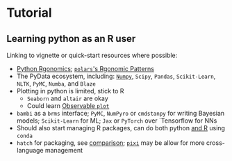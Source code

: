# Tutorial

## Learning python as an R user

Linking to vignette or quick-start resources where possible:

* [Python Rgonomics](https://www.emilyriederer.com/post/py-rgo/); [`polars`'s Rgonomic Patterns](https://www.emilyriederer.com/post/py-rgo-polars/)
* The PyData ecosystem, including: [`Numpy`](https://numpy.org/devdocs/user/quickstart.html), `Scipy`, `Pandas`, `Scikit-Learn`, `NLTK`, `PyMC`, `Numba`, and `Blaze`
* Plotting in python is limited, stick to R
  * `Seaborn` and `altair` are okay
  * Could learn [Observable `plot`](https://observablehq.com/)
* `bambi` as a `brms` interface; `PyMC`, `NumPyro` or `cmdstanpy` for writing Bayesian models; `Scikit-Learn` for ML; `Jax` or `PyTorch` over `Tensorflow for NNs
* Should also start managing R packages, can do both python [and R](https://astrobiomike.github.io/R/managing-r-and-rstudio-with-conda) using `conda`
* `hatch` for packaging, see [comparison](https://alpopkes.com/posts/python/packaging_tools/); [`pixi`](https://github.com/prefix-dev/pixi) may be allow for more cross-language management
